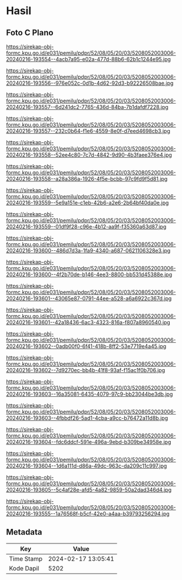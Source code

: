 # Hasil

## Foto C Plano

https://sirekap-obj-formc.kpu.go.id/e031/pemilu/pdpr/52/08/05/20/03/5208052003006-20240216-193554--4acb7a95-e02a-477d-88b6-62b1c1244e95.jpg

https://sirekap-obj-formc.kpu.go.id/e031/pemilu/pdpr/52/08/05/20/03/5208052003006-20240216-193556--976e052c-0d1b-4d62-92d3-b92226508bae.jpg

https://sirekap-obj-formc.kpu.go.id/e031/pemilu/pdpr/52/08/05/20/03/5208052003006-20240216-193557--6d241dc2-7765-436d-84ba-7b1dafdf7228.jpg

https://sirekap-obj-formc.kpu.go.id/e031/pemilu/pdpr/52/08/05/20/03/5208052003006-20240216-193557--232c0b64-f1e6-4559-8e0f-d7eed4698cb3.jpg

https://sirekap-obj-formc.kpu.go.id/e031/pemilu/pdpr/52/08/05/20/03/5208052003006-20240216-193558--52ee4c80-7c7d-4842-9d90-4b3faee376e4.jpg

https://sirekap-obj-formc.kpu.go.id/e031/pemilu/pdpr/52/08/05/20/03/5208052003006-20240216-193558--a28a386a-1926-4f5e-bcbb-97c9fd9f5d81.jpg

https://sirekap-obj-formc.kpu.go.id/e031/pemilu/pdpr/52/08/05/20/03/5208052003006-20240216-193559--5e9a151e-c1eb-42b6-a2e6-2b64bf40da0e.jpg

https://sirekap-obj-formc.kpu.go.id/e031/pemilu/pdpr/52/08/05/20/03/5208052003006-20240216-193559--01df9f28-c96e-4b12-aa9f-f35360a63d87.jpg

https://sirekap-obj-formc.kpu.go.id/e031/pemilu/pdpr/52/08/05/20/03/5208052003006-20240216-193600--486d7d3a-1fa9-4340-a687-0621106328e3.jpg

https://sirekap-obj-formc.kpu.go.id/e031/pemilu/pdpr/52/08/05/20/03/5208052003006-20240216-193600--4f2b70de-b146-4ee3-8800-bb531d45388e.jpg

https://sirekap-obj-formc.kpu.go.id/e031/pemilu/pdpr/52/08/05/20/03/5208052003006-20240216-193601--43065e87-0791-44ee-a528-a6a6922c367d.jpg

https://sirekap-obj-formc.kpu.go.id/e031/pemilu/pdpr/52/08/05/20/03/5208052003006-20240216-193601--42a18436-6ac3-4323-816a-f807a8960540.jpg

https://sirekap-obj-formc.kpu.go.id/e031/pemilu/pdpr/52/08/05/20/03/5208052003006-20240216-193602--0adb00f0-6f41-418b-8ff2-53e7719e4a45.jpg

https://sirekap-obj-formc.kpu.go.id/e031/pemilu/pdpr/52/08/05/20/03/5208052003006-20240216-193602--7d9270ec-bb4b-41f8-93af-f15ac1f0b706.jpg

https://sirekap-obj-formc.kpu.go.id/e031/pemilu/pdpr/52/08/05/20/03/5208052003006-20240216-193603--16a35081-6435-4079-97c9-bb23044be3db.jpg

https://sirekap-obj-formc.kpu.go.id/e031/pemilu/pdpr/52/08/05/20/03/5208052003006-20240216-193603--4fbbdf26-5ad1-4cba-a9cc-b76472a11d8b.jpg

https://sirekap-obj-formc.kpu.go.id/e031/pemilu/pdpr/52/08/05/20/03/5208052003006-20240216-193604--fdc6ddcf-591e-496a-9ebd-b309be34958e.jpg

https://sirekap-obj-formc.kpu.go.id/e031/pemilu/pdpr/52/08/05/20/03/5208052003006-20240216-193604--1d6a111d-d86a-49dc-963c-da209c11c997.jpg

https://sirekap-obj-formc.kpu.go.id/e031/pemilu/pdpr/52/08/05/20/03/5208052003006-20240216-193605--5c4af28e-afd5-4a82-9859-50a2dad346d4.jpg

https://sirekap-obj-formc.kpu.go.id/e031/pemilu/pdpr/52/08/05/20/03/5208052003006-20240216-193555--1a76568f-b5cf-42e0-a4aa-b39793256294.jpg


## Metadata

| Key        | Value               |
| ---------- | ------------------- |
| Time Stamp | 2024-02-17 13:05:41 |
| Kode Dapil | 5202                |



